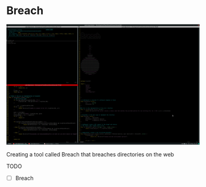 # Breach


![](ScreenShot/breach.png)


Creating a tool called Breach that breaches directories on the web

TODO

* [ ] Breach 
